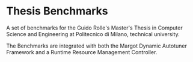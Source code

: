 # Thesis Benchmarks  

A set of benchmarks for the Guido Rolle's Master's Thesis in Computer Science and Engineering at Politecnico di Milano, technical university.  

The Benchmarks are integrated with both the Margot Dynamic Autotuner Framework and a Runtime Resource Management Controller.  